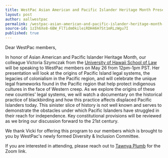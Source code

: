 ```yaml
---
title: WestPac Asian American and Pacific Islander Heritage Month Presentation Wednesday, May 26, 2021
layout: post
author: aallwestpac
permalink: /westpac-asian-american-and-pacific-islander-heritage-month-presentation-wednesday,-may-26,-2021/
source-id: 1zIh6Xe8-6BW_FlTidm0kileiRDH46H7St1mRLzWgu7I
published: true
---
```

Dear WestPac members,

In honor of Asian American and Pacific Islander Heritage Month, our colleague Victoria Szymczak from the [University of Hawaii School of Law](https://www.law.hawaii.edu/) will be speaking to WestPac members on May 26 from 12pm-1pm PST.  Her presentation will look at the origins of Pacific Island legal systems, the legacies of colonialism in the Pacific region, and will celebrate the unique legal frameworks found in the Pacific region that help protect indigenous cultures in the face of Western creep.  As we explore the origins of these new countries' legal systems, we will watch a documentary on the historical practice of blackbirding and how this practice affects displaced Pacific Islanders today.  This sinister slice of history is not well known and serves to demonstrate the obstacles under which Pacific Islanders have struggled in their reach for independence.  Key constitutional provisions will be reviewed as we bring our discussion forward to the 21st century.

We thank Vicki for offering this program to our members which is brought to you by WestPac's newly formed Diversity & Inclusion Committee.

If you are interested in attending, please reach out to [Tawnya Plumb](mailto:tplumb@uwyo.edu) for the Zoom link.

